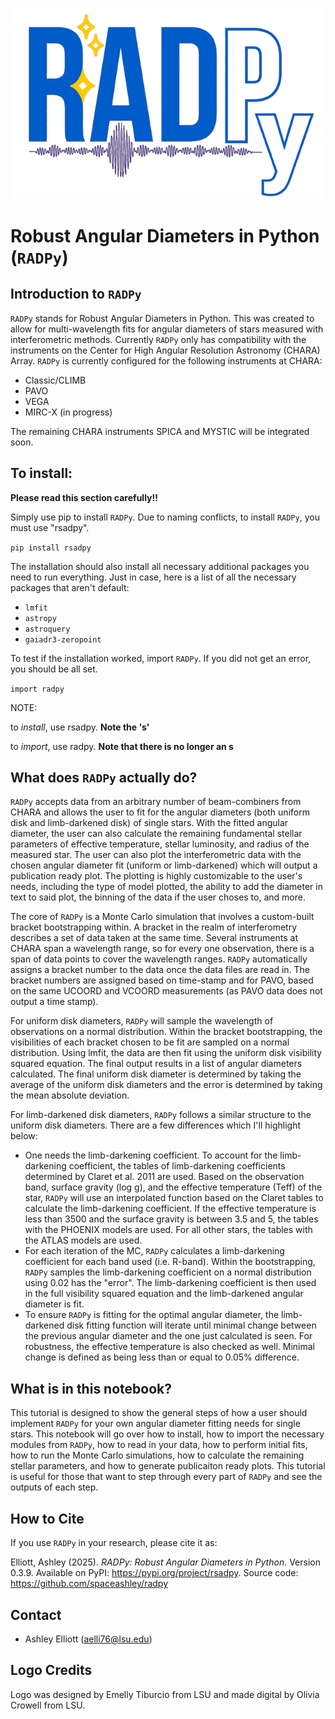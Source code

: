 ![RADPy logo](https://github.com/spaceashley/radpy/blob/main/radpynobglogo.png)


# Robust Angular Diameters in Python (`RADPy`)
## Introduction to `RADPy`

`RADPy` stands for Robust Angular Diameters in Python. This was created to allow for multi-wavelength fits for angular diameters of stars measured with interferometric methods. Currently `RADPy` only has compatibility with the instruments on the Center for High Angular Resolution Astronomy (CHARA) Array. `RADPy` is currently configured for the following instruments at CHARA:

- Classic/CLIMB
- PAVO
- VEGA
- MIRC-X (in progress)

The remaining CHARA instruments SPICA and MYSTIC will be integrated soon.

## To install:

**Please read this section carefully!!**

Simply use pip to install `RADPy`. Due to naming conflicts, to install `RADPy`, you must use "rsadpy". 

`pip install rsadpy`

The installation should also install all necessary additional packages you need to run everything. Just in case, here is a list of all the necessary packages that aren't default:
- `lmfit`
- `astropy`
- `astroquery`
- `gaiadr3-zeropoint`

To test if the installation worked, import `RADPy`. If you did not get an error, you should be all set. 

`import radpy`

NOTE: 

to _install_, use rsadpy. **Note the 's'**

to _import_, use radpy. **Note that there is no longer an s**

## What does `RADPy` actually do?
`RADPy` accepts data from an arbitrary number of beam-combiners from CHARA and allows the user to fit for the angular diameters (both uniform disk and limb-darkened disk) of single stars. With the fitted angular diameter, the user can also calculate the remaining fundamental stellar parameters of effective temperature, stellar luminosity, and radius of the measured star. The user can also plot the interferometric data with the chosen angular diameter fit (uniform or limb-darkened) which will output a publication ready plot. The plotting is highly customizable to the user's needs, including the type of model plotted, the ability to add the diameter in text to said plot, the binning of the data if the user choses to, and more. 

The core of `RADPy` is a Monte Carlo simulation that involves a custom-built bracket bootstrapping within. A bracket in the realm of interferometry describes a set of data taken at the same time. Several instruments at CHARA span a wavelength range, so for every one observation, there is a span of data points to cover the wavelength ranges. `RADPy` automatically assigns a bracket number to the data once the data files are read in. The bracket numbers are assigned based on time-stamp and for PAVO, based on the same UCOORD and VCOORD measurements (as PAVO data does not output a time stamp). 

For uniform disk diameters, `RADPy` will sample the wavelength of observations on a normal distribution. Within the bracket bootstrapping, the visibilities of each bracket chosen to be fit are sampled on a normal distribution. Using lmfit, the data are then fit using the uniform disk visibility squared equation. The final output results in a list of angular diameters calculated. The final uniform disk diameter is determined by taking the average of the uniform disk diameters and the error is determined by taking the mean absolute deviation. 

For limb-darkened disk diameters, `RADPy` follows a similar structure to the uniform disk diameters. There are a few differences which I'll highlight below:

- One needs the limb-darkening coefficient. To account for the limb-darkening coefficient, the tables of limb-darkening coefficients determined by Claret et al. 2011 are used. Based on the observation band, surface gravity (log g), and the effective temperature (Teff) of the star, `RADPy` will use an interpolated function based on the Claret tables to calculate the limb-darkening coefficient. If the effective temperature is less than 3500 and the surface gravity is between 3.5 and 5, the tables with the PHOENIX models are used. For all other stars, the tables with the ATLAS models are used.
- For each iteration of the MC, `RADPy` calculates a limb-darkening coefficient for each band used (i.e. R-band). Within the bootstrapping, `RADPy` samples the limb-darkening coefficient on a normal distribution using 0.02 has the "error". The limb-darkening coefficient is then used in the full visibility squared equation and the limb-darkened angular diameter is fit.
- To ensure `RADPy` is fitting for the optimal angular diameter, the limb-darkened disk fitting function will iterate until minimal change between the previous angular diameter and the one just calculated is seen. For robustness, the effective temperature is also checked as well. Minimal change is defined as being less than or equal to 0.05% difference.

## What is in this notebook?

This tutorial is designed to show the general steps of how a user should implement `RADPy` for your own angular diameter fitting needs for single stars. This notebook will go over how to install, how to import the necessary modules from `RADPy`, how to read in your data, how to perform initial fits, how to run the Monte Carlo simulations, how to calculate the remaining stellar parameters, and how to generate publicaiton ready plots. This tutorial is useful for those that want to step through every part of `RADPy` and see the outputs of each step. 

## How to Cite

If you use `RADPy` in your research, please cite it as:

Elliott, Ashley (2025). *RADPy: Robust Angular Diameters in Python*. Version 0.3.9. Available on PyPI: https://pypi.org/project/rsadpy. Source code: https://github.com/spaceashley/radpy

## Contact
- Ashley Elliott (aelli76@lsu.edu)

## Logo Credits
Logo was designed by Emelly Tiburcio from LSU and made digital by Olivia Crowell from LSU.
